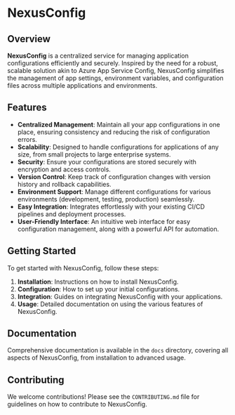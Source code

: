 # NexusConfig

## Overview

**NexusConfig** is a centralized service for managing application configurations efficiently and securely. Inspired by the need for a robust, scalable solution akin to Azure App Service Config, NexusConfig simplifies the management of app settings, environment variables, and configuration files across multiple applications and environments.

## Features

- **Centralized Management**: Maintain all your app configurations in one place, ensuring consistency and reducing the risk of configuration errors.
- **Scalability**: Designed to handle configurations for applications of any size, from small projects to large enterprise systems.
- **Security**: Ensure your configurations are stored securely with encryption and access controls.
- **Version Control**: Keep track of configuration changes with version history and rollback capabilities.
- **Environment Support**: Manage different configurations for various environments (development, testing, production) seamlessly.
- **Easy Integration**: Integrates effortlessly with your existing CI/CD pipelines and deployment processes.
- **User-Friendly Interface**: An intuitive web interface for easy configuration management, along with a powerful API for automation.

## Getting Started

To get started with NexusConfig, follow these steps:

1. **Installation**: Instructions on how to install NexusConfig.
2. **Configuration**: How to set up your initial configurations.
3. **Integration**: Guides on integrating NexusConfig with your applications.
4. **Usage**: Detailed documentation on using the various features of NexusConfig.

## Documentation

Comprehensive documentation is available in the `docs` directory, covering all aspects of NexusConfig, from installation to advanced usage.

## Contributing

We welcome contributions! Please see the `CONTRIBUTING.md` file for guidelines on how to contribute to NexusConfig.

